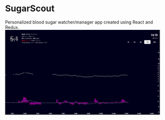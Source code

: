 # SugarScout
Personalized blood sugar watcher/manager app created using React and Redux.
![Example](/screenshot.png)